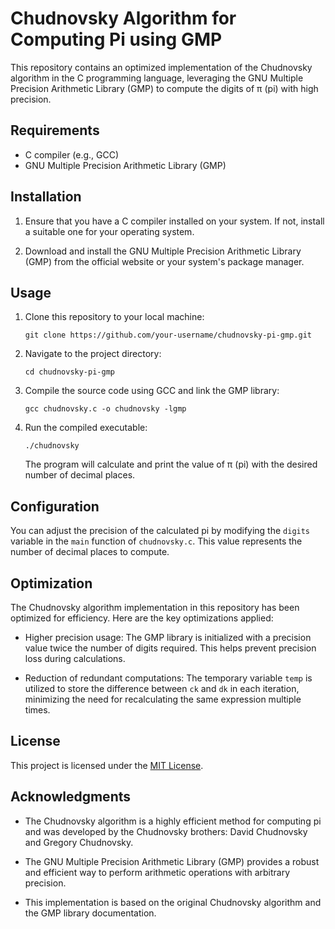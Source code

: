 
# Chudnovsky Algorithm for Computing Pi using GMP

This repository contains an optimized implementation of the Chudnovsky algorithm in the C programming language, leveraging the GNU Multiple Precision Arithmetic Library (GMP) to compute the digits of π (pi) with high precision.

## Requirements

- C compiler (e.g., GCC)
- GNU Multiple Precision Arithmetic Library (GMP)

## Installation

1. Ensure that you have a C compiler installed on your system. If not, install a suitable one for your operating system.

2. Download and install the GNU Multiple Precision Arithmetic Library (GMP) from the official website or your system's package manager.

## Usage

1. Clone this repository to your local machine:

   ```
   git clone https://github.com/your-username/chudnovsky-pi-gmp.git
   ```

2. Navigate to the project directory:

   ```
   cd chudnovsky-pi-gmp
   ```

3. Compile the source code using GCC and link the GMP library:

   ```
   gcc chudnovsky.c -o chudnovsky -lgmp
   ```

4. Run the compiled executable:

   ```
   ./chudnovsky
   ```

   The program will calculate and print the value of π (pi) with the desired number of decimal places.

## Configuration

You can adjust the precision of the calculated pi by modifying the `digits` variable in the `main` function of `chudnovsky.c`. This value represents the number of decimal places to compute.

## Optimization

The Chudnovsky algorithm implementation in this repository has been optimized for efficiency. Here are the key optimizations applied:

- Higher precision usage: The GMP library is initialized with a precision value twice the number of digits required. This helps prevent precision loss during calculations.

- Reduction of redundant computations: The temporary variable `temp` is utilized to store the difference between `ck` and `dk` in each iteration, minimizing the need for recalculating the same expression multiple times.

## License

This project is licensed under the [MIT License](LICENSE).

## Acknowledgments

- The Chudnovsky algorithm is a highly efficient method for computing pi and was developed by the Chudnovsky brothers: David Chudnovsky and Gregory Chudnovsky.

- The GNU Multiple Precision Arithmetic Library (GMP) provides a robust and efficient way to perform arithmetic operations with arbitrary precision.

- This implementation is based on the original Chudnovsky algorithm and the GMP library documentation.
